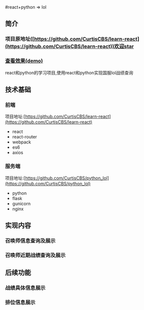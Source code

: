 #react+python => lol

## 简介
### 项目原地址([https://github.com/CurtisCBS/learn-react](https://github.com/CurtisCBS/learn-react))欢迎star

### [查看效果(demo)](sucks.life)

react和python的学习项目,使用react和python实现国服lol战绩查询

## 技术基础

### 前端
项目地址:[https://github.com/CurtisCBS/learn-react](https://github.com/CurtisCBS/learn-react)

* 	react
*  react-router
*  webpack
*  es6
*  axios

### 服务端
项目地址:[https://github.com/CurtisCBS/python_lol](https://github.com/CurtisCBS/python_lol)

*  python
*  flask
*  gunicorn
*  nginx

## 实现内容

### 召唤师信息查询及展示

### 召唤师近期战绩查询及展示

## 后续功能

### 战绩具体信息展示
### 排位信息展示
